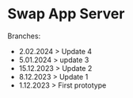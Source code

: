 # Swap App Server

Branches:

- 2.02.2024 > Update 4
- 5.01.2024 > update 3
- 15.12.2023 > Update 2
- 8.12.2023 > Update 1
- 1.12.2023 > First prototype

